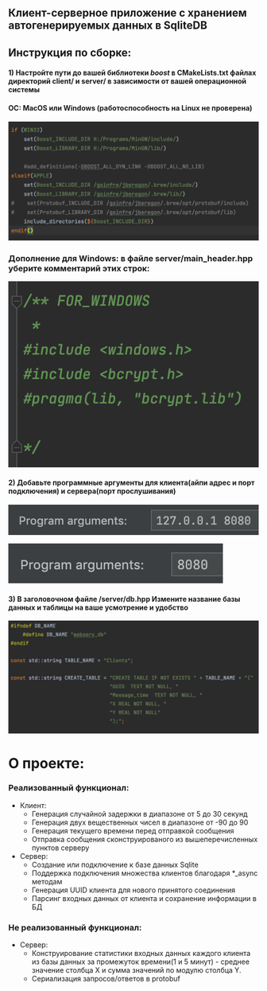 ## Клиент-серверное приложение с хранением автогенерируемых данных в SqliteDB

## Инструкция по сборке:

#### 1) Настройте пути до вашей библиотеки ***boost*** в CMakeLists.txt файлах директорий client/ и server/ в зависимости от вашей операционной системы 
#### ОС: MacOS или Windows (работоспособность на Linux не проверена)

![CMAKE](./markdown_imgs/cmake.png)

### Дополнение для Windows: в файле server/main_header.hpp уберите комментарий этих строк:

![WIN](./markdown_imgs/win_help.png)

#### 2) Добавьте программные аргументы для клиента(айпи адрес и порт подключения) и сервера(порт прослушивания)

![ARG_0](./markdown_imgs/arg_1.png) 

![ARG_1](./markdown_imgs/arg_0.png)

#### 3) В заголовочном файле /server/db.hpp Измените название базы данных и таблицы на ваше усмотрение и удобство

![DB_CNF](./markdown_imgs/db_img.png)

# О проекте:

### Реализованный функционал:
 - Клиент:
   - Генерация случайной задержки в диапазоне от 5 до 30 секунд
   - Генерация двух вещественных чисел в диапазоне от -90 до 90
   - Генерация текущего времени перед отправкой сообщения
   - Отправка сообщения сконструированого из вышеперечисленных пунктов серверу
 - Сервер:
   - Создание или подключение к базе данных Sqlite 
   - Поддержка подключения множества клиентов благодаря *_async методам 
   - Генерация UUID клиента для нового принятого соединения
   - Парсинг входных данных от клиента и сохранение информации в БД

### Не реализованный функционал:
 - Сервер:
   - Конструирование статистики входных данных каждого клиента из базы данных
 за промежуток времени(1 и 5 минут) - среднее значение столбца X и сумма значений
 по модулю столбца Y.
   - Сериализация запросов/ответов в protobuf


